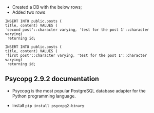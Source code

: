 - Created a DB with the below rows;
- Added two rows

```
INSERT INTO public.posts (
title, content) VALUES (
'second post'::character varying, 'test for the post 1'::character varying)
 returning id;
```

```
INSERT INTO public.posts (
title, content) VALUES (
'first post'::character varying, 'test for the post 1'::character varying)
 returning id;
```

## Psycopg 2.9.2 documentation

- Psycopg is the most popular PostgreSQL database adapter for the Python programming language.

- Install `pip install psycopg2-binary`

